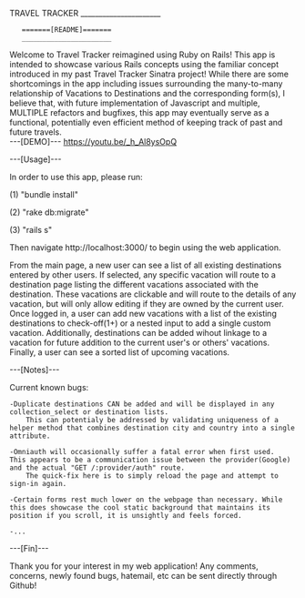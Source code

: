 TRAVEL TRACKER
       ______________________
       
       =======[README]=======
       ______________________

Welcome to Travel Tracker reimagined using Ruby on Rails!  This app is intended to showcase various Rails concepts using the familiar concept introduced in my past Travel Tracker Sinatra project!  While there are some shortcomings in the app including issues surrounding the many-to-many relationship of Vacations to Destinations and the corresponding form(s), I believe that, with future implementation of Javascript and multiple, MULTIPLE refactors and bugfixes, this app may eventually serve as a functional, potentially even efficient method of keeping track of past and future travels.  
---[DEMO]---
https://youtu.be/_h_Al8ysOpQ

---[Usage]---

In order to use this app, please run: 

(1) "bundle install"

(2) "rake db:migrate" 

(3) "rails s"

Then navigate http://localhost:3000/ to begin using the web application.

From the main page, a new user can see a list of all existing destinations entered by other users.  If selected, any specific vacation will route to a destination page listing the different vacations associated with the destination.  These vacations are clickable and will route to the details of any vacation, but will only allow editing if they are owned by the current user.  Once logged in, a user can add new vacations with a list of the existing destinations to check-off(1+) or a nested input to add a single custom vacation.  Additionally, destinations can be added wihout linkage to a vacation for future addition to the current user's or others' vacations.  Finally, a user can see a sorted list of upcoming vacations.

---[Notes]---

Current known bugs:

    -Duplicate destinations CAN be added and will be displayed in any collection_select or destination lists.
        This can potentialy be addressed by validating uniqueness of a helper method that combines destination city and country into a single attribute.

    -Omniauth will occasionally suffer a fatal error when first used.  This appears to be a communication issue between the provider(Google) and the actual "GET /:provider/auth" route.
        The quick-fix here is to simply reload the page and attempt to sign-in again.

    -Certain forms rest much lower on the webpage than necessary. While this does showcase the cool static background that maintains its position if you scroll, it is unsightly and feels forced.

    -...

---[Fin]---

Thank you for your interest in my web application! Any comments, concerns, newly found bugs, hatemail, etc can be sent directly through Github!
